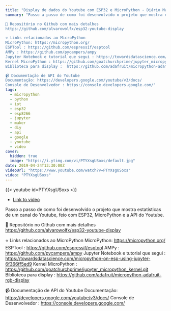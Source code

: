 ```yaml
---
title: "Display de dados do Youtube com ESP32 e MicroPython - Diário Maker Dev"
summary: "Passo a passo de como foi desenvolvido o projeto que mostra estatísticas de um canal do Youtube, feio com ESP32, MicroPython e a API do Youtube.

🐍 Repositório no Github com mais detalhes
https://github.com/alvarowolfx/esp32-youtube-display

⭐️ Links relacionados ao MicroPython
MicroPython: https://micropython.org/
ESPTool : https://github.com/espressif/esptool
AMPy : https://github.com/pycampers/ampy
Jupyter Notebook e tutorial que segui : https://towardsdatascience.com/micropython-on-esp-using-jupyter-6f366ff5ed9
Kernel MicroPython : https://github.com/goatchurchprime/jupyter_micropython_kernel.git
Biblioteca para display :  https://github.com/adafruit/micropython-adafruit-rgb-display

📹 Documentação de API do Youtube
Documentação: https://developers.google.com/youtube/v3/docs/
Console de Desenvolvedor : https://console.developers.google.com/"
tags:
  - micropython
  - python
  - iot
  - esp32
  - esp8266
  - jupyter
  - maker
  - diy
  - api
  - google
  - youtube
  - video
cover:
  hidden: true
  image: "https://i.ytimg.com/vi/PTYXsgUSoxs/default.jpg"
date: 2019-04-24T13:30:00Z
videoUrl: "https://www.youtube.com/watch?v=PTYXsgUSoxs"
video: "PTYXsgUSoxs"
---
```


<!-- truncate -->

{{< youtube id=PTYXsgUSoxs >}}

- [Link to video](https://www.youtube.com/watch?v=PTYXsgUSoxs)

Passo a passo de como foi desenvolvido o projeto que mostra estatísticas de um canal do Youtube, feio com ESP32, MicroPython e a API do Youtube.

🐍 Repositório no Github com mais detalhes
https://github.com/alvarowolfx/esp32-youtube-display

⭐️ Links relacionados ao MicroPython
MicroPython: https://micropython.org/
ESPTool : https://github.com/espressif/esptool
AMPy : https://github.com/pycampers/ampy
Jupyter Notebook e tutorial que segui : https://towardsdatascience.com/micropython-on-esp-using-jupyter-6f366ff5ed9
Kernel MicroPython : https://github.com/goatchurchprime/jupyter_micropython_kernel.git
Biblioteca para display :  https://github.com/adafruit/micropython-adafruit-rgb-display

📹 Documentação de API do Youtube
Documentação: https://developers.google.com/youtube/v3/docs/
Console de Desenvolvedor : https://console.developers.google.com/
